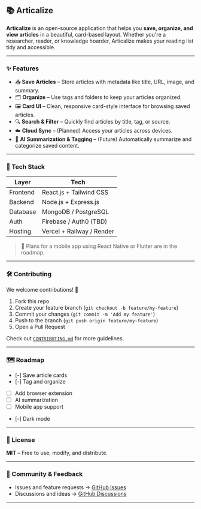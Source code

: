 ## 📚 Articalize

**Articalize** is an open-source application that helps you **save, organize, and view articles** in a beautiful, card-based layout. Whether you're a researcher, reader, or knowledge hoarder, Articalize makes your reading list tidy and accessible.

---

### ✨ Features

* 📥 **Save Articles** – Store articles with metadata like title, URL, image, and summary.
* 🗂️ **Organize** – Use tags and folders to keep your articles organized.
* 🖼️ **Card UI** – Clean, responsive card-style interface for browsing saved articles.
* 🔍 **Search & Filter** – Quickly find articles by title, tag, or source.
* ☁️ **Cloud Sync** – (Planned) Access your articles across devices.
* 🧠 **AI Summarization & Tagging** – (Future) Automatically summarize and categorize saved content.

---

### 🚀 Tech Stack

| Layer    | Tech                      |
| -------- | ------------------------- |
| Frontend | React.js + Tailwind CSS   |
| Backend  | Node.js + Express.js      |
| Database | MongoDB / PostgreSQL      |
| Auth     | Firebase / Auth0 (TBD)    |
| Hosting  | Vercel + Railway / Render |

> 📱 Plans for a mobile app using React Native or Flutter are in the roadmap.

---

### 🛠️ Contributing

We welcome contributions! 🎉

1. Fork this repo
2. Create your feature branch (`git checkout -b feature/my-feature`)
3. Commit your changes (`git commit -m 'Add my feature'`)
4. Push to the branch (`git push origin feature/my-feature`)
5. Open a Pull Request

Check out [`CONTRIBUTING.md`](./CONTRIBUTING.md) for more guidelines.

---

### 🗺️ Roadmap

* [-] Save article cards
* [-] Tag and organize
* [ ] Add browser extension
* [ ] AI summarization
* [ ] Mobile app support
* [-] Dark mode

---

### 📄 License

**MIT** – Free to use, modify, and distribute.

---

### 💬 Community & Feedback

* Issues and feature requests → [GitHub Issues](https://github.com/yourusername/Articalize/issues)
* Discussions and ideas → [GitHub Discussions](https://github.com/yourusername/Articalize/discussions)

---
